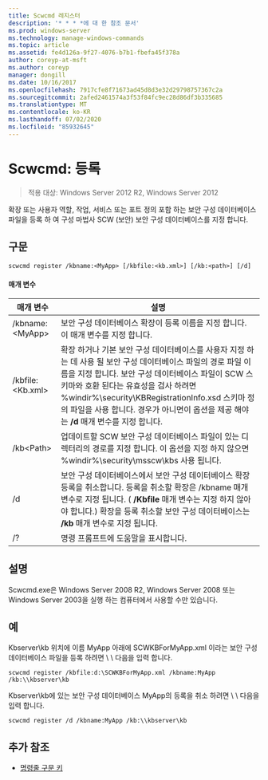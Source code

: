 ```yaml
---
title: Scwcmd 레지스터
description: '* * * *에 대 한 참조 문서'
ms.prod: windows-server
ms.technology: manage-windows-commands
ms.topic: article
ms.assetid: fe4d126a-9f27-4076-b7b1-fbefa45f378a
author: coreyp-at-msft
ms.author: coreyp
manager: dongill
ms.date: 10/16/2017
ms.openlocfilehash: 7917cfe8f71673ad45d8d3e32d29798757367c2a
ms.sourcegitcommit: 2afed2461574a3f53f84fc9ec28d86df3b335685
ms.translationtype: MT
ms.contentlocale: ko-KR
ms.lasthandoff: 07/02/2020
ms.locfileid: "85932645"
---
```

# <a name="scwcmd-register"></a>Scwcmd: 등록

> 적용 대상: Windows Server 2012 R2, Windows Server 2012

확장 또는 사용자 역할, 작업, 서비스 또는 포트 정의 포함 하는 보안 구성 데이터베이스 파일을 등록 하 여 구성 마법사 SCW (보안) 보안 구성 데이터베이스를 지정 합니다.

## <a name="syntax"></a>구문

```
scwcmd register /kbname:<MyApp> [/kbfile:<kb.xml>] [/kb:<path>] [/d]
```

#### <a name="parameters"></a>매개 변수

|매개 변수|설명|
|---------|-----------|
|/kbname:\<MyApp>|보안 구성 데이터베이스 확장이 등록 이름을 지정 합니다. 이 매개 변수를 지정 합니다.|
|/kbfile:\<Kb.xml>|확장 하거나 기본 보안 구성 데이터베이스를 사용자 지정 하는 데 사용 될 보안 구성 데이터베이스 파일의 경로 파일 이름을 지정 합니다. 보안 구성 데이터베이스 파일이 SCW 스키마와 호환 된다는 유효성을 검사 하려면 %windir%\security\KBRegistrationInfo.xsd 스키마 정의 파일을 사용 합니다. 경우가 아니면이 옵션을 제공 해야는 **/d** 매개 변수를 지정 합니다.|
|/kb\<Path>|업데이트할 SCW 보안 구성 데이터베이스 파일이 있는 디렉터리의 경로를 지정 합니다. 이 옵션을 지정 하지 않으면 %windir%\security\msscw\kbs 사용 됩니다.|
|/d|보안 구성 데이터베이스에서 보안 구성 데이터베이스 확장 등록을 취소합니다. 등록을 취소할 확장은 /kbname 매개 변수로 지정 됩니다. ( **/Kbfile** 매개 변수는 지정 하지 않아야 합니다.) 확장을 등록 취소할 보안 구성 데이터베이스는 **/kb** 매개 변수로 지정 됩니다.|
|/?|명령 프롬프트에 도움말을 표시합니다.|

## <a name="remarks"></a>설명

Scwcmd.exe은 Windows Server 2008 R2, Windows Server 2008 또는 Windows Server 2003을 실행 하는 컴퓨터에서 사용할 수만 있습니다.

## <a name="examples"></a>예

Kbserver\kb 위치에 이름 MyApp 아래에 SCWKBForMyApp.xml 이라는 보안 구성 데이터베이스 파일을 등록 하려면 \\ \\ 다음을 입력 합니다.
```
scwcmd register /kbfile:d:\SCWKBForMyApp.xml /kbname:MyApp /kb:\\kbserver\kb
```
Kbserver\kb에 있는 보안 구성 데이터베이스 MyApp의 등록을 취소 하려면 \\ \\ 다음을 입력 합니다.
```
scwcmd register /d /kbname:MyApp /kb:\\kbserver\kb
```

## <a name="additional-references"></a>추가 참조

- [명령줄 구문 키](command-line-syntax-key.md)